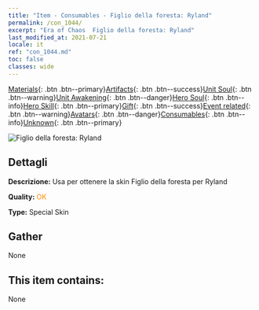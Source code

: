 ```yaml
---
title: "Item - Consumables - Figlio della foresta: Ryland"
permalink: /con_1044/
excerpt: "Era of Chaos  Figlio della foresta: Ryland"
last_modified_at: 2021-07-21
locale: it
ref: "con_1044.md"
toc: false
classes: wide
---
```

 [Materials](/ItemsIT/){: .btn .btn--primary}[Artifacts](/ItemsIT/Artifacts/){: .btn .btn--success}[Unit Soul](/ItemsIT/UnitSoul/){: .btn .btn--warning}[Unit Awakening](/ItemsIT/UnitAwakening/){: .btn .btn--danger}[Hero Soul](/ItemsIT/HeroSoul/){: .btn .btn--info}[Hero Skill](/ItemsIT/HeroSkill/){: .btn .btn--primary}[Gift](/ItemsIT/Gift/){: .btn .btn--success}[Event related](/ItemsIT/Events/){: .btn .btn--warning}[Avatars](/ItemsIT/Avatars/){: .btn .btn--danger}[Consumables](/ItemsIT/Consumables/){: .btn .btn--info}[Unknown](/ItemsIT/Unknown/){: .btn .btn--primary}

 ![Figlio della foresta: Ryland](/images/h/h_Ryland3.jpg)

## Dettagli
 **Descrizione:** Usa per ottenere la skin Figlio della foresta per Ryland

 **Quality:** <span style="color: #FF8C00">OK</span>

 **Type:** Special Skin

## Gather

  None

## This item contains:

  None

